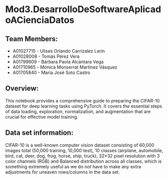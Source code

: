 # Mod3.DesarrolloDeSoftwareAplicadoACienciaDatos

## Team Members: 
- A01027715 - Ulises Orlando Carrizalez Lerin
- A01028008 - Tomás Pérez Vera
- A01799609 - Bárbara Paola Alcántara Vega
- A01710965 - Mónica Monserrat Martínez Vásquez
- A01705840 - María José Soto Castro
## Overview:
This notebook provides a comprehensive guide to preparing the CIFAR-10 dataset for deep learning tasks using PyTorch. It covers the essential steps of data loading, exploration, normalization, and augmentation that are crucial for effective model training.

## Data set information:
CIFAR-10 is a well-known computer vision dataset consisting of 60,000 images total (50,000 training, 10,000 test), 10 classes (airplane, automobile, bird, cat, deer, dog, frog, horse, ship, truck), 32×32 pixel resolution with 3 color channels (RGB) and Balanced distribution across all classes, which is something extremely useful as we do not have to make any extra adjustments for uneaven rows/columns in the data set.



